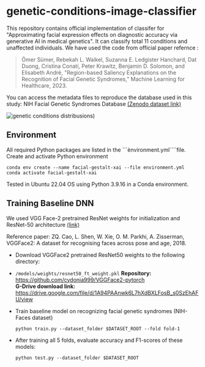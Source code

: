# genetic-conditions-image-classifier
  This repository contains official implementation of classifer for "Approximating facial expression effects on diagnostic accuracy via generative AI in medical genetics". It can classify total 11 conditions and unaffected individuals. 
  We have used the code from official paper refernce : 
  > Ömer Sümer, Rebekah L. Waikel, Suzanna E. Ledgister Hanchard, Dat Duong, Cristina Conati, Peter Krawitz, Benjamin D. Solomon, and Elisabeth André, "Region-based Saliency Explanations on the Recognition of Facial Genetic Syndromes," Machine Learning for Healthcare, 2023.

You can access the metadata files to reproduce the database used in this study:
NIH Facial Genetic Syndromes Database [(Zenodo dataset link)]([http://doi.org/10.5281/zenodo.8113907](https://doi.org/10.5281/zenodo.8113906))

![genetic conditions distribusions]([/code/notebooks/fig-syndrome-distrobution-hist.svg))

## Environment

All required Python packages are listed in the ```ènvironment.yml````file. Create and activate Python environment

```
conda env create --name facial-gestalt-xai --file environment.yml
conda activate facial-gestalt-xai
``` 
Tested in Ubuntu 22.04 OS using Python 3.9.16 in a Conda environment.

## Training Baseline DNN

We used VGG Face-2 pretrained ResNet weights for initialization and ResNet-50 architecture [(link)](https://github.com/cydonia999/VGGFace2-pytorch)

Reference paper: ZQ. Cao, L. Shen, W. Xie, O. M. Parkhi, A. Zisserman, VGGFace2: A dataset for recognising faces across pose and age, 2018.

* Download VGGFace2 pretrained ResNet50 weights to the following directory:
* ```/models/weights/resnet50_ft_weight.pkl```
   **Repository:** https://github.com/cydonia999/VGGFace2-pytorch \
   **G-Drive download link:** https://drive.google.com/file/d/1A94PAAnwk6L7hXdBXLFosB_s0SzEhAFU/view

* Train baseline model on recognizing facial genetic syndromes (NIH-Faces dataset)
   ```
   python train.py --dataset_folder $DATASET_ROOT --fold fold-1
   ```

* After training all 5 folds, evaluate accuracy and F1-scores of these models:
   ```
   python test.py --dataset_folder $DATASET_ROOT
